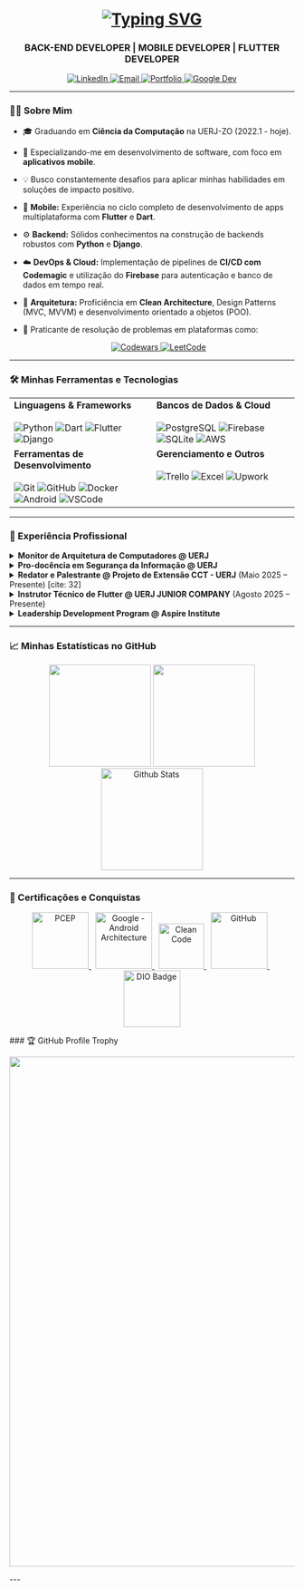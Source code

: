 <div align="center">
  <h1>
    <a href="https://git.io/typing-svg">
      <img src="https://readme-typing-svg.herokuapp.com?font=Fira+Code&weight=700&size=42&pause=1000&color=02569B&center=true&vCenter=true&width=500&lines=Daniel+Brown" alt="Typing SVG" />
    </a>
  </h1>
  
  <h3>
    BACK-END DEVELOPER | MOBILE DEVELOPER | FLUTTER DEVELOPER
  </h3>
  
  <p align="center">
    <a href="https://www.linkedin.com/in/daniel-brown-rodrigues-m-dos-passos" target="_blank">
      <img src="https://img.shields.io/badge/LinkedIn-%230077B5.svg?style=for-the-badge&logo=linkedin&logoColor=white" alt="LinkedIn"/>
    </a>
    <a href="mailto:daniel_profissional1998@hotmail.com">
      <img src="https://img.shields.io/badge/Email-0078D4?style=for-the-badge&logo=microsoft-outlook&logoColor=white" alt="Email"/>
    </a>
    <a href="https://danielbrown1998.github.io/" target="_blank">
      <img src="https://img.shields.io/badge/Portfólio-333333?style=for-the-badge&logo=github&logoColor=white" alt="Portfolio"/>
    </a>
     <a href="https://developers.google.com/profile/u/DanielBrown1998" target="_blank">
      <img src="https://img.shields.io/badge/Google_Dev-4285F4?style=for-the-badge&logo=google&logoColor=white" alt="Google Dev"/>
    </a>
  </p>
  
</div>

---

### 👨‍💻 Sobre Mim

- 🎓 Graduando em **Ciência da Computação** na UERJ-ZO (2022.1 - hoje).
- 🚀 Especializando-me em desenvolvimento de software, com foco em **aplicativos mobile**.
- 💡 Busco constantemente desafios para aplicar minhas habilidades em soluções de impacto positivo.
- 📱 **Mobile:** Experiência no ciclo completo de desenvolvimento de apps multiplataforma com **Flutter** e **Dart**.
- ⚙️ **Backend:** Sólidos conhecimentos na construção de backends robustos com **Python** e **Django**.
- ☁️ **DevOps & Cloud:** Implementação de pipelines de **CI/CD com Codemagic** e utilização do **Firebase** para autenticação e banco de dados em tempo real.
- 📐 **Arquitetura:** Proficiência em **Clean Architecture**, Design Patterns (MVC, MVVM) e desenvolvimento orientado a objetos (POO).
- 🥋 Praticante de resolução de problemas em plataformas como: <br>
  <center>
  <a href="https://www.codewars.com/users/daniel4661">
    <img src="https://img.shields.io/badge/Codewars-B1361E?style=for-the-badge&logo=codewars&logoColor=grey" alt="Codewars"/>
  </a>
  <a href="#">
    <img src="https://img.shields.io/badge/LeetCode-000000?style=for-the-badge&logo=LeetCode&logoColor=#d16c06" alt="LeetCode"/>
  </a>
    
  </center>

---

### 🛠️ Minhas Ferramentas e Tecnologias

<table>
  <tr>
    <td valign="top" width="50%">
      <strong>Linguagens & Frameworks</strong><br><br>
      <img src="https://img.shields.io/badge/python-3670A0?style=for-the-badge&logo=python&logoColor=ffdd54" alt="Python">
      <img src="https://img.shields.io/badge/dart-%230175C2.svg?style=for-the-badge&logo=dart&logoColor=white" alt="Dart">
      <img src="https://img.shields.io/badge/Flutter-%2302569B.svg?style=for-the-badge&logo=Flutter&logoColor=white" alt="Flutter">
      <img src="https://img.shields.io/badge/django-%23092E20.svg?style=for-the-badge&logo=django&logoColor=white" alt="Django">
    </td>
    <td valign="top" width="50%">
      <strong>Bancos de Dados & Cloud</strong><br><br>
      <img src="https://img.shields.io/badge/postgres-%23316192.svg?style=for-the-badge&logo=postgresql&logoColor=white" alt="PostgreSQL">
      <img src="https://img.shields.io/badge/firebase-a08021?style=for-the-badge&logo=firebase&logoColor=ffcd34" alt="Firebase">
      <img src="https://img.shields.io/badge/sqlite-%2307405e.svg?style=for-the-badge&logo=sqlite&logoColor=white" alt="SQLite">
      <img src="https://img.shields.io/badge/AWS-%23FF9900.svg?style=for-the-badge&logo=amazon-aws&logoColor=white" alt="AWS">
    </td>
  </tr>
  <tr>
    <td valign="top" width="50%">
      <strong>Ferramentas de Desenvolvimento</strong><br><br>
      <img src="https://img.shields.io/badge/git-%23F05033.svg?style=for-the-badge&logo=git&logoColor=white" alt="Git">
      <img src="https://img.shields.io/badge/github-%23121011.svg?style=for-the-badge&logo=github&logoColor=white" alt="GitHub">
      <img src="https://img.shields.io/badge/docker-%230db7ed.svg?style=for-the-badge&logo=docker&logoColor=white" alt="Docker">
      <img src="https://img.shields.io/badge/Android-3DDC84?style=for-the-badge&logo=android&logoColor=white" alt="Android">
      <img src="https://img.shields.io/badge/Visual%20Studio%20Code-0078d7.svg?style=for-the-badge&logo=visual-studio-code&logoColor=white" alt="VSCode">
    </td>
    <td valign="top" width="50%">
      <strong>Gerenciamento e Outros</strong><br><br>
      <img src="https://img.shields.io/badge/Trello-%23026AA7.svg?style=for-the-badge&logo=Trello&logoColor=white" alt="Trello">
      <img src="https://img.shields.io/badge/Microsoft_Excel-217346?style=for-the-badge&logo=microsoft-excel&logoColor=white" alt="Excel">
      <img src="https://img.shields.io/badge/UpWork-6FDA44?style=for-the-badge&logo=Upwork&logoColor=white" alt="Upwork">
    </td>
  </tr>
</table>

---

### 💼 Experiência Profissional

<details>
<summary><strong>Monitor de Arquitetura de Computadores @ UERJ</strong></summary>
<br>
  <ul>
    <li>Auxiliei alunos com dúvidas, resultando em um <strong>aumento de 50% na taxa de aprovação</strong> da disciplina.</li>
    <li>Gerenciei horários e conteúdo da monitoria para otimizar o aprendizado dos estudantes.</li>
    <li>Desenvolvi um <strong>aplicativo em Flutter/Dart</strong> para organizar os agendamentos da monitoria, unindo a necessidade da disciplina com meus interesses em desenvolvimento mobile.</li>
  </ul>
</details>

<details>
<summary><strong>Pro-docência em Segurança da Informação @ UERJ</strong></summary>
<br>
  <ul>
    <li>Pesquisei e redigi artigos sobre temas atuais de segurança da informação.</li>
    <li>Contribuí para a elaboração de uma apostila didática utilizada como material de apoio.</li>
    <li>Os materiais produzidos foram base para oficinas ministradas na <strong>NAVE do Conhecimento</strong>.</li>
  </ul>
</details>
<details>
[cite_start]<summary><strong>Redator e Palestrante @ Projeto de Extensão CCT - UERJ</strong> (Maio 2025 – Presente) [cite: 32]</summary>
<br>
  <ul>
    <li>Escrevo apostilas focadas em conscientização sobre segurança da informação.</li>
    <li>Conduzo workshops e projetos práticos que simulam ambientes de ataque e defesa de software.</li>
    <li><b>Tecnologias:</b> Linux, Kali, Nmap, Maltego, SQL Injection, Trello.</li>
  </ul>
</details>
<details>
<summary><strong>Instrutor Técnico de Flutter @ UERJ JUNIOR COMPANY</strong> (Agosto 2025 – Presente)</summary>
<br>
  <ul>
    <li>Capacito estudantes em Flutter através de um programa técnico estruturado.</li>
    <li>Crio materiais educacionais e conduzo workshops práticos de programação mobile.</li>
    <li>Oriento desenvolvedores juniores em projetos, estabelecendo padrões de código e arquitetura (MVC, MVVM, Clean Architecture).</li>
    <li><b>Tecnologias:</b> Flutter, Dart, Codemagic, Firebase, Bloc, GetX, Provider, Git, Scrum, Kanban[cite: 29].</li>
  </ul>
</details>
<details>
<summary><strong>Leadership Development Program @ Aspire Institute</strong></summary>
<br>
  <ul>
    <li>Participei de um programa global e gratuito de desenvolvimento de liderança para estudantes universitários de primeira geração e de baixa renda.</li>
  </ul>
</details>

---

### 📈 Minhas Estatísticas no GitHub

<div align="center">
  <img height="180em" src="https://github-readme-stats.vercel.app/api?username=DanielBrown1998&show_icons=true&theme=dracula&include_all_commits=true&count_private=true"/>
  <img height="180em" src="https://github-readme-stats.vercel.app/api/top-langs/?username=DanielBrown1998&layout=compact&langs_count=7&theme=dracula"/>
  <img
    height="180em" src="https://github-readme-streak-stats.herokuapp.com/?user=DanielBrown1998&theme=dracula&hide_border=false" alt="Github Stats"
      />
</div>

---

### 📜 Certificações e Conquistas

<p align="center">
  <a href="https://verify.openedg.org/" title="PCEP – Certified Entry-Level Python Programmer. Credential: tjXC.OXp9.DZ4x">
    <img src="https://pythoninstitute.org/assets/61f11fac8e6f4153315957.png" width="100px" alt="PCEP">
  </a>
  &nbsp;
  <a href="https://developers.google.com/profile/badges/playlists/android/android-architecture?hl=pt-br">
    <img src="https://developers.google.com/profile/badges/playlists/android/android-architecture/badge.svg" width="100px" alt="Google - Android Architecture">
  </a>
  &nbsp;
  <a href="https://www.dio.me/certificate/64EE8ZTZ/share">
    <img src="https://hermes.dio.me/courses/badge/3e88a455-c220-4e56-bb29-28c046ed6ae7.png" width="80px" alt="Clean Code">
  </a>
  &nbsp;
  <a href="https://www.dio.me/certificate/4XAWENER/share">
    <img src="https://hermes.dio.me/courses/badge/406684a4-396d-4160-94b9-ead934e18564.png" width="100px" alt="GitHub">
  </a>
  &nbsp;
  <img src="https://assets.dio.me/jWdic4XcRZZsNOS6q4Zc3Imnk9W9fnUeKT9M0qU7Z8I/f:webp/q:80/w:120/L2NvdXJzZXMvYmFkZ2UvNzMzNDZmZTktM2MzNC00MjliLTg2ZGMtMWJlMDRjYzNlYzYwLnBuZw" width="100px" alt="DIO Badge">
</p>
### 🏆 GitHub Profile Trophy

<p align="center">
  <a
    href="https://github.com/ryo-ma/github-profile-trophy"
    title="repositório de troféus"
  >
    <img
      width="900"
      src="https://github-profile-trophy.vercel.app/?username=DanielBrown1998&column=8&theme=darkhub&no-frame=true&no-bg=true"
    />
  </a>
</p>
---
